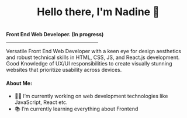 <h1 align="center"> Hello there, I'm Nadine 👋 </h1>
<br/>
 <strong> Front End Web Developer. (In progress) </strong> 
 <hr width="50%" align="left"> 
 <p> 
  Versatile Front End Web Developer with a keen eye for design aesthetics and robust technical skills in HTML, CSS, JS, and React.js     
  development.
  Good Knowledge of UX/UI responsibilities to create visually stunning websites that prioritize usability across devices.
 </p>
 
<h4> About Me: </h4>
 <ul>
     <li> 👨‍💻 I’m currently working on web development technologies like JavaScript, React etc.</li>
     <li> 📚 I’m currently learning everything about Frontend </li>
 </ul>


<!--
**Nadinezain/Nadinezain** is a ✨ _special_ ✨ repository because its `README.md` (this file) appears on your GitHub profile.
 # Here are some ideas to get you started:
- 🔭 I’m currently working on ...
- 🌱 I’m currently learning ...
- 👯 I’m looking to collaborate on ...
- 🤔 I’m looking for help with ...
- 💬 Ask me about ...
- 📫 How to reach me: ...
- 😄 Pronouns: ...
- ⚡ Fun fact: ...
-->
